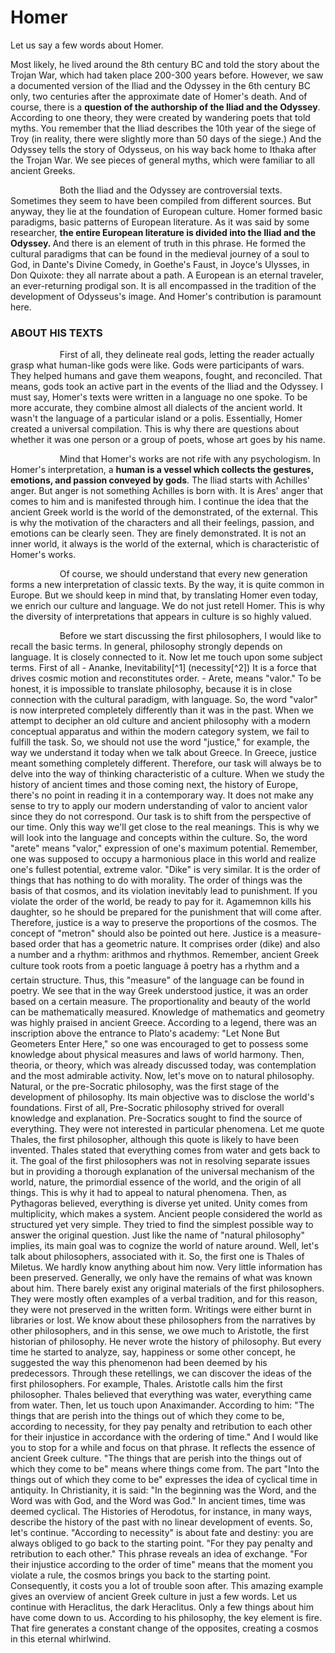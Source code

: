 # Homer

Let us say a few words about Homer. 
<p>
Most likely, he lived around the 8th century BC and told the story about the Trojan War, which had taken place 200-300 years before. However, we saw a documented version of the Iliad and the Odyssey in the 6th century BC only, two centuries after the approximate date of Homer's death. And of course, there is a <b>question of the authorship of the Iliad and the Odyssey</b>. According to one theory, they were created by wandering poets that told myths. You remember that the Iliad describes the 10th year of the siege of Troy (in reality, there were slightly more than 50 days of the siege.) And the Odyssey tells the story of Odysseus, on his way back home to Ithaka after the Trojan War. We see pieces of general myths, which were familiar to all ancient Greeks.
</p>
<p>
&nbsp;&nbsp;&nbsp;&nbsp;&nbsp;&nbsp;&nbsp;&nbsp;&nbsp;&nbsp;&nbsp;&nbsp;&nbsp;&nbsp;&nbsp;&nbsp;&nbsp;&nbsp;&nbsp;&nbsp;Both the Iliad and the Odyssey are controversial texts. Sometimes they seem to have been compiled from different sources. But anyway, they lie at the foundation of European culture. Homer formed basic paradigms, basic patterns of European literature. As it was said by some researcher, <b> the entire European literature is divided into the Iliad and the Odyssey. </b>And there is an element of truth in this phrase. He formed the  cultural paradigms that can be found in the medieval journey of a soul to God, in Dante's Divine Comedy, in Goethe's Faust, in Joyce's Ulysses, in Don Quixote: they all narrate about a path. A European is an eternal traveler, an ever-returning prodigal son. It is all encompassed in the tradition of the development of Odysseus's image. And Homer's contribution is paramount here.
</p>

### ABOUT HIS TEXTS

<p>
&nbsp;&nbsp;&nbsp;&nbsp;&nbsp;&nbsp;&nbsp;&nbsp;&nbsp;&nbsp;&nbsp;&nbsp;&nbsp;&nbsp;&nbsp;&nbsp;&nbsp;&nbsp;&nbsp;&nbsp;First of all, they delineate real gods, letting the reader actually grasp what human-like gods were like. Gods were participants of wars. They helped humans and gave them weapons, fought, and reconciled. That means, gods took an active part in the events of the Iliad and the Odyssey. I must say, Homer's texts were written in a language no one spoke. To be more accurate, they combine almost all dialects of the ancient world. It wasn't the language of a particular island or a polis. Essentially, Homer created a universal compilation. This is why there are questions about whether it was one person or a group of poets, whose art goes by his name. 
</p>
<p>
&nbsp;&nbsp;&nbsp;&nbsp;&nbsp;&nbsp;&nbsp;&nbsp;&nbsp;&nbsp;&nbsp;&nbsp;&nbsp;&nbsp;&nbsp;&nbsp;&nbsp;&nbsp;&nbsp;&nbsp;Mind that Homer's works are not rife with any psychologism. In Homer's interpretation, a <b>human is a vessel which collects the gestures, emotions, and passion conveyed by gods</b>. The Iliad starts with Achilles' anger. But anger is not something Achilles is born with. It is Ares' anger that comes to him and is manifested through him. I continue the idea that the ancient Greek world is the world of the demonstrated, of the external. This is why the motivation of the characters and all their feelings, passion, and emotions can be clearly seen. They are finely demonstrated. It is not an inner world, it always is the world of the external, which is characteristic of Homer's works.
</p>
<p>
&nbsp;&nbsp;&nbsp;&nbsp;&nbsp;&nbsp;&nbsp;&nbsp;&nbsp;&nbsp;&nbsp;&nbsp;&nbsp;&nbsp;&nbsp;&nbsp;&nbsp;&nbsp;&nbsp;&nbsp;Of course, we should understand that every new generation forms a new interpretation of classic texts. By the way, it is quite common in Europe. But we should keep in mind that, by translating Homer even today, we enrich our culture and language. We do not just retell Homer. This is why the diversity of interpretations that appears in culture is so highly valued. 
</p>
<p>
&nbsp;&nbsp;&nbsp;&nbsp;&nbsp;&nbsp;&nbsp;&nbsp;&nbsp;&nbsp;&nbsp;&nbsp;&nbsp;&nbsp;&nbsp;&nbsp;&nbsp;&nbsp;&nbsp;&nbsp;Before we start discussing the first philosophers, I would like to recall the basic terms. In general, philosophy strongly depends on language. It is closely connected to it. Now let me touch upon some subject terms. First of all
- Ananke, Inevitability[^1] (necessity[^2]) It is a force that drives cosmic motion and reconstitutes order. 
- Arete, means "valor."
To be honest, it is impossible to translate philosophy, because it is in 
close connection with the cultural paradigm, with language. So, the word "valor" is now interpreted completely differently than it was in the past. When we 
attempt to decipher an old culture and ancient philosophy with a modern conceptual apparatus and within the modern category system, we fail to fulfill the 
task. So, we should not use the word "justice," for example, the way we understand it today when we talk about Greece. In Greece, justice meant something 
completely different. 
Therefore, our task will always be to delve into the way of thinking characteristic of a culture. When we study the history of ancient times and those 
coming next, the history of Europe, there's no point in reading it in a contemporary way. It does not make any sense to try to apply our modern 
understanding of valor to ancient valor since they do not correspond. Our task is to shift from the perspective of our time. Only this way we'll get close 
to the real meanings. This is why we will look into the language and concepts within the culture. So, the word "arete" means "valor," expression of one's 
maximum potential. Remember, one was supposed to occupy a harmonious place in this world and realize one's fullest potential, extreme valor. "Dike" is very 
similar. It is the order of things that has nothing to do with morality. The order of things was the basis of that cosmos, and its violation inevitably 
lead to punishment. If you violate the order of the world, be ready to pay for it. Agamemnon kills his daughter, so he should be prepared for the punishment 
that will come after. Therefore, justice is a way to preserve the proportions of the cosmos. The 
concept of "metron" should also be pointed out here. Justice is a measure-based order that has a geometric nature. It comprises order (dike) and also a 
number and a rhythm: arithmos and rhythmos. Remember, ancient Greek culture took roots from a poetic language â poetry has a rhythm and a certain structure. 
Thus, this "measure" of the language can be found in poetry. We see that in the way Greek understood justice, it was an order based on a certain measure. 
The proportionality and beauty of the world can be mathematically measured. Knowledge of mathematics and geometry was highly praised in ancient Greece. 
According to a legend, there was an inscription above the entrance to Plato's academy: "Let None But Geometers Enter Here," so one was encouraged to get to 
possess some knowledge about physical measures and laws of world harmony. Then, theoria, or theory, which 
was already discussed today, was contemplation and the most admirable activity. Now, let's move on to natural philosophy. Natural, or the pre-Socratic 
philosophy, was the first stage of the development of philosophy. Its main objective was to disclose the world's foundations. First of all, Pre-Socratic 
philosophy strived for overall knowledge and explanation. Pre-Socratics sought to find the source of everything. They were not interested in particular 
phenomena. Let me quote Thales, the first philosopher, although this quote is likely to have been invented. Thales stated that everything comes from water 
and gets back to it. The goal of the first philosophers was not in resolving separate issues but in providing a thorough explanation of the universal 
mechanism of the world, nature, the primordial essence of the world, and the origin of all things. This is why it had to appeal to natural phenomena. Then, 
as Pythagoras believed, everything is diverse yet united. Unity comes from multiplicity, which makes 
a system. Ancient people considered the world as structured yet very simple. They tried to find the simplest possible way to answer the original question. 
Just like the name of "natural philosophy" implies, its main goal was to cognize the world of nature around. Well, let's talk about philosophers, associated 
with it. 
So, the first one is Thales of Miletus. We hardly know anything about him now. Very little information has been preserved. Generally, we only have the 
remains of what was known about him. There barely exist any original materials of the first philosophers. They were mostly often examples of a verbal 
tradition, and for this reason, they were not preserved in the written form. Writings were either burnt in libraries or lost. We know about these 
philosophers from the narratives by other philosophers, and in this sense, we owe much to Aristotle, the first historian of philosophy. He never wrote the 
history of philosophy. But every time he started to analyze, say, happiness or some other concept, 
he suggested the way this phenomenon had been deemed by his predecessors. Through these retellings, we can discover the ideas of the first philosophers. 
For example, Thales. Aristotle calls him the first philosopher. Thales believed that everything was water, everything came from water. Then, let us touch 
upon Anaximander. According to him: "The things that are perish into the things out of which they come to be, according to necessity, for they pay penalty 
and retribution to each other for their injustice in accordance with the ordering of time." And I would like you to stop for a while and focus on that 
phrase. It reflects the essence of ancient Greek culture. "The things that are perish into the things out of which they come to be" means where things come 
from. The part "Into the things out of which they come to be" expresses the idea of cyclical time in antiquity. In Christianity, it is said: "In the 
beginning was the Word, and the Word was with God, and the Word was God." In ancient times, time was deemed 
cyclical. The Histories of Herodotus, for instance, in many ways, describe the history of the past with no linear development of events. So, let's continue. 
"According to necessity" is about fate and destiny: you are always obliged to go back to the starting point. "For they pay penalty and retribution to each 
other." This phrase reveals an idea of exchange. "For their injustice according to the order of time" means that the moment you violate a rule, the cosmos 
brings you back to the starting point. Consequently, it costs you a lot of trouble soon after. This amazing example gives an overview of ancient Greek 
culture in just a few words. Let us continue with Heraclitus, the dark Heraclitus. Only a few things about him have come down to us. According to his 
philosophy, the key element is fire. That fire generates a constant change of the opposites, creating a cosmos in this eternal whirlwind.
  
  
[^1]: evitable - avoidable
[^2]: necessity - anything necessary
